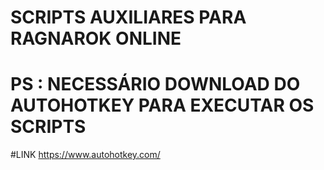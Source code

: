 # SCRIPTS AUXILIARES PARA RAGNAROK ONLINE
# PS : NECESSÁRIO DOWNLOAD DO AUTOHOTKEY PARA EXECUTAR OS SCRIPTS
#LINK https://www.autohotkey.com/
